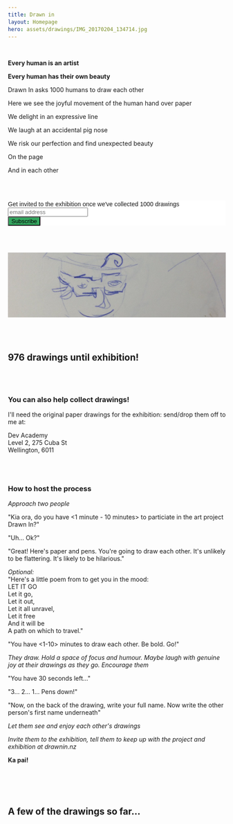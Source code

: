 ```yaml
---
title: Drawn in
layout: Homepage
hero: assets/drawings/IMG_20170204_134714.jpg
---
```

<br>

**Every human is an artist**  

**Every human has their own beauty**  

Drawn In asks 1000 humans to draw each other

Here we see the joyful movement of the human hand over paper

We delight in an expressive line  

We laugh at an accidental pig nose  

We risk our perfection and find unexpected beauty

On the page

And in each other

<br><br>

<!-- Begin MailChimp Signup Form -->
<link href="//cdn-images.mailchimp.com/embedcode/horizontal-slim-10_7.css" rel="stylesheet" type="text/css">
<style type="text/css">
	#mc_embed_signup{background:#fff; clear:left; font:14px Helvetica,Arial,sans-serif; width:100%;}
	/* Add your own MailChimp form style overrides in your site stylesheet or in this style block.
	   We recommend moving this block and the preceding CSS link to the HEAD of your HTML file. */
</style>
<div id="mc_embed_signup">
<form action="//drawnin.us15.list-manage.com/subscribe/post?u=46dbf5fdbca43a68f20f6ee3b&amp;id=9751daadef" method="post" id="mc-embedded-subscribe-form" name="mc-embedded-subscribe-form" class="validate" target="_blank" novalidate>
    <div id="mc_embed_signup_scroll">
	<label for="mce-EMAIL">Get invited to the exhibition once we've collected 1000 drawings</label>
	<input type="email" value="" name="EMAIL" class="email" id="mce-EMAIL" placeholder="email address" required>
    <!-- real people should not fill this in and expect good things - do not remove this or risk form bot signups-->
    <div style="position: absolute; left: -5000px;" aria-hidden="true"><input type="text" name="b_46dbf5fdbca43a68f20f6ee3b_9751daadef" tabindex="-1" value=""></div>
    <div class="clear"><input type="submit" value="Subscribe" style="background:#34A65F;" name="subscribe" id="mc-embedded-subscribe" class="button"></div>
    </div>
</form>
</div>

<!--End mc_embed_signup-->

<br><br>

<div height="100" overflow="hidden">
  <img alt="" src="assets/drawings/IMG_20170204_134756 (copy).jpg" class="content-break-image" maxWidth="100" display="relative"/>
</div>

<br><br>

## 976 drawings until exhibition!

<br><br>

### You can also help collect drawings!

I'll need the original paper drawings for the exhibition: send/drop them off to me at:  

Dev Academy  
Level 2, 275 Cuba St  
Wellington, 6011  

<br><br>

### How to host the process
*Approach two people*  

"Kia ora, do you have <1 minute - 10 minutes> to particiate in the art project Drawn In?"  

"Uh... Ok?"  

"Great! Here's paper and pens. You're going to draw each other. It's unlikely to be flattering. It's likely to be hilarious."  

*Optional:*  
"Here's a little poem from <Leunig> to get you in the mood:  
LET IT GO  
Let it go,  
Let it out,  
Let it all unravel,  
Let it free  
And it will be  
A path on which to travel."  

"You have <1-10> minutes to draw each other. Be bold. Go!"

*They draw. Hold a space of focus and humour. Maybe laugh with genuine joy at their drawings as they go. Encourage them*

"You have 30 seconds left..."  

"3... 2... 1... Pens down!"

"Now, on the back of the drawing, write your full name. Now write the other person's first name underneath"

*Let them see and enjoy each other's drawings*  

*Invite them to the exhibition, tell them to keep up with the project and exhibition at drawnin.nz*

**Ka pai!**
<br><br><br><br><br>

## A few of the drawings so far...
